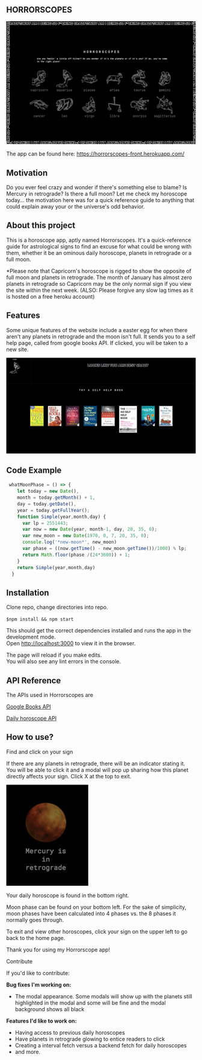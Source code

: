 ## HORRORSCOPES

![Horrorscope home page](src/images/horrorscopehomepage.png)

The app can be found here: https://horrorscopes-front.herokuapp.com/

## Motivation 

Do you ever feel crazy and wonder if there's something else to blame? Is Mercury in retrograde? Is there a full moon? Let me check my horoscope today... the motivation here was for a quick reference guide to anything that could explain away your or the universe's odd behavior. 

## About this project

This is a horoscope app, aptly named Horrorscopes. It's a quick-reference guide for astrological signs to find an excuse for what could be wrong with them, whether it be an ominous daily horoscope, planets in retrograde or a full moon. 

*Please note that Capricorn's horoscope is rigged to show the opposite of full moon and planets in retrograde. The month of January has almost zero planets in retrograde so Capricorn may be the only normal sign if you view the site within the next week. (ALSO: Please forgive any slow lag times as it is hosted on a free heroku account)

<!-- add screenshots and images later -->

## Features
Some unique features of the website include a easter egg for when there aren't any planets in retrograde and the moon isn't full. It sends you to a self help page, called from google books API. If clicked, you will be taken to a new site.

![selfhelppage](src/images/selfhelppage.png)

## Code Example

```js
 whatMoonPhase = () => {
    let today = new Date(),
    month = today.getMonth() + 1,
    day = today.getDate(),
    year = today.getFullYear();
    function Simple(year,month,day) {
      var lp = 2551443;
      var now = new Date(year, month-1, day, 20, 35, 0);
      var new_moon = new Date(1970, 0, 7, 20, 35, 0);
      console.log('*new-moon*', new_moon)
      var phase = ((now.getTime() - new_moon.getTime())/1000) % lp;
      return Math.floor(phase /(24*3600)) + 1;
    }
    return Simple(year,month,day)
  }

```

## Installation

Clone repo, change directories into repo. 

`$npm install && npm start` 

This should get the correct dependencies installed and runs the app in the development mode.<br>
Open [http://localhost:3000](http://localhost:3000) to view it in the browser.

The page will reload if you make edits.<br>
You will also see any lint errors in the console.

## API Reference
The APIs used in Horrorscopes are

[Google Books API]("https://www.googleapis.com/books/")

[Daily horoscope API](http://ohmanda.com/api/horoscope)


## How to use?
Find and click on your sign

If there are any planets in retrograde, there will be an indicator stating it. You will be able to click it and a modal will pop up sharing how this planet directly affects your sign. Click X at the top to exit. 

![picture of mercury in retrograde](src/images/mercuryinretrograde.png)

Your daily horoscope is found in the bottom right.

Moon phase can be found on your bottom left. For the sake of simplicity, moon phases have been calculated into 4 phases vs. the 8 phases it normally goes through. 

To exit and view other horoscopes, click your sign on the upper left to go back to the home page.

Thank you for using my Horrorscope app!

Contribute

If you'd like to contribute: 

**Bug fixes I'm working on:** 

* The modal appearance. Some modals will show up with the planets still highlighted in the modal and some will be fine and the modal background shows all black

**Features I'd like to work on:**

* Having access to previous daily horoscopes
* Have planets in retrograde glowing to entice readers to click
* Creating a interval fetch versus a backend fetch for daily horoscopes
* and more.





